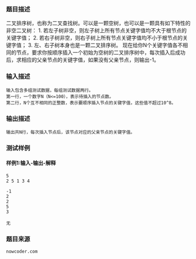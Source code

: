 ### 题目描述

二叉排序树，也称为二叉查找树。可以是一颗空树，也可以是一颗具有如下特性的非空二叉树： 1. 若左子树非空，则左子树上所有节点关键字值均不大于根节点的关键字值； 2. 若右子树非空，则右子树上所有节点关键字值均不小于根节点的关键字值； 3. 左、右子树本身也是一颗二叉排序树。 现在给你N个关键字值各不相同的节点，要求你按顺序插入一个初始为空树的二叉排序树中，每次插入后成功后，求相应的父亲节点的关键字值，如果没有父亲节点，则输出-1。


### 输入描述

```
输入包含多组测试数据，每组测试数据两行。
第一行，一个数字N（N<=100），表示待插入的节点数。
第二行，N个互不相同的正整数，表示要顺序插入节点的关键字值，这些值不超过10^8。
```
### 输出描述

```
输出共N行，每次插入节点后，该节点对应的父亲节点的关键字值。
```

### 测试样例
#### 样例1:输入-输出-解释

```
5
2 5 1 3 4
```
```
-1
2
2
5
3
```
```
无
```

### 题目来源  
`nowcoder.com`